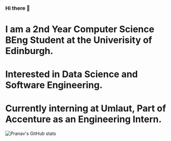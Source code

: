 ### Hi there 👋
# I am a 2nd Year Computer Science BEng Student at the Univerisity of Edinburgh.
# Interested in Data Science and Software Engineering.
# Currently interning at Umlaut, Part of Accenture as an Engineering Intern.

![Pranav's GitHub stats](https://github-readme-stats.vercel.app/api?username=pranavg23&show_icons=true&theme=cobalt)

<!--
**pranavg23/pranavg23** is a ✨ _special_ ✨ repository because its `README.md` (this file) appears on your GitHub profile.

Here are some ideas to get you started:

- 🔭 I’m currently working on ...
- 🌱 I’m currently learning ...
- 👯 I’m looking to collaborate on ...
- 🤔 I’m looking for help with ...
- 💬 Ask me about ...
- 📫 How to reach me: ...
- 😄 Pronouns: ...
- ⚡ Fun fact: ...
-->
